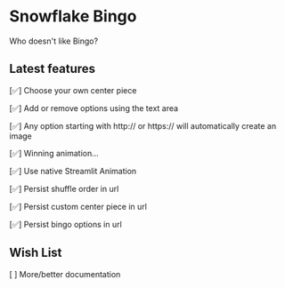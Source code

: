 # Snowflake Bingo
Who doesn't like Bingo?

## Latest features
[✅] Choose your own center piece

[✅] Add or remove options using the text area

[✅] Any option starting with http:// or https:// will automatically create an 
image

[✅] Winning animation...

[✅] Use native Streamlit Animation

[✅] Persist shuffle order in url

[✅] Persist custom center piece in url

[✅] Persist bingo options in url

## Wish List
[ ] More/better documentation